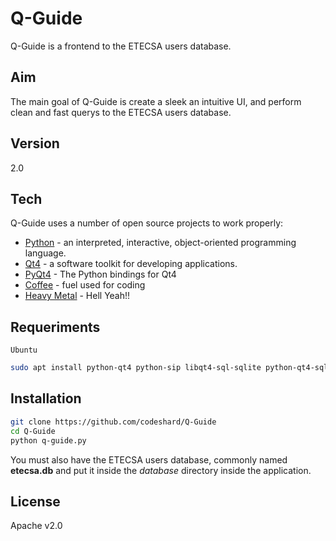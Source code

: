# Q-Guide

Q-Guide is a frontend to the ETECSA users database.

## Aim

The main goal of Q-Guide is create a sleek an intuitive UI, and perform clean and fast querys to the ETECSA users database.

## Version

2.0

## Tech

Q-Guide uses a number of open source projects to work properly:

* [Python] - an interpreted, interactive, object-oriented programming language.
* [Qt4] - a software toolkit for developing applications.
* [PyQt4] - The Python bindings for Qt4
* [Coffee] - fuel used for coding
* [Heavy Metal] - Hell Yeah!!

## Requeriments

`Ubuntu`

```sh
sudo apt install python-qt4 python-sip libqt4-sql-sqlite python-qt4-sql
```

## Installation

```sh
git clone https://github.com/codeshard/Q-Guide
cd Q-Guide
python q-guide.py
```

You must also have the ETECSA users database, commonly named **etecsa.db** and put it inside the *database* directory inside the application.

## License

Apache v2.0

[Python]:https://www.python.org/
[Qt4]:http://qt-project.org/
[PyQt4]:http://www.riverbankcomputing.co.uk/software/pyqt/download.
[Coffee]:http://en.wikipedia.org/wiki/Coffee
[Heavy Metal]:http://en.wikipedia.org/wiki/Heavy_Metal
